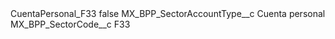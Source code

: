 <?xml version="1.0" encoding="UTF-8"?>
<CustomMetadata xmlns="http://soap.sforce.com/2006/04/metadata" xmlns:xsi="http://www.w3.org/2001/XMLSchema-instance" xmlns:xsd="http://www.w3.org/2001/XMLSchema">
    <label>CuentaPersonal_F33</label>
    <protected>false</protected>
    <values>
        <field>MX_BPP_SectorAccountType__c</field>
        <value xsi:type="xsd:string">Cuenta personal</value>
    </values>
    <values>
        <field>MX_BPP_SectorCode__c</field>
        <value xsi:type="xsd:string">F33</value>
    </values>
</CustomMetadata>
